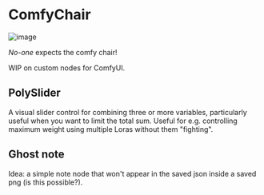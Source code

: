 # ComfyChair

![image](https://github.com/alexhunsley/comfy-chair/assets/793071/aa2abb91-ffae-47a9-8f70-f7551beed88c)


*No-one* expects the comfy chair!

WIP on custom nodes for ComfyUI.

## PolySlider

A visual slider control for combining three or more variables, particularly useful when you want to limit the total sum. Useful for e.g. controlling maximum weight using multiple Loras without them "fighting".

## Ghost note

Idea: a simple note node that won't appear in the saved json inside a saved png (is this possible?).
